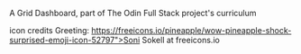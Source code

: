 A Grid Dashboard, part of The Odin Full Stack project's curriculum

icon credits
Greeting: https://freeicons.io/pineapple/wow-pineapple-shock-surprised-emoji-icon-52797">Soni Sokell
at freeicons.io
